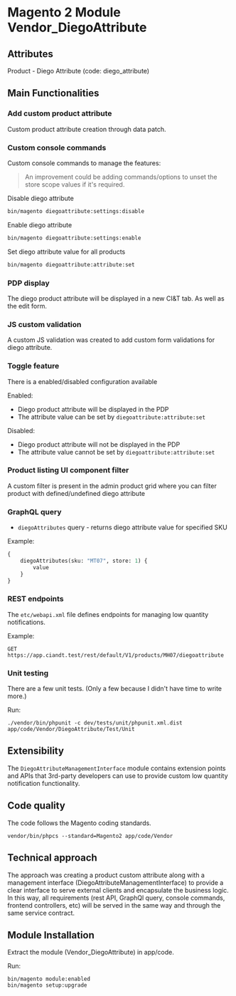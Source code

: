 # Magento 2 Module Vendor_DiegoAttribute

## Attributes

Product - Diego Attribute (code: diego_attribute)

## Main Functionalities
### Add custom product attribute 
Custom product attribute creation through data patch.

### Custom console commands
Custom console commands to manage the features:

> An improvement could be adding commands/options to unset the store scope values if it's required.

Disable diego attribute 
```bash
bin/magento diegoattribute:settings:disable
```

Enable diego attribute
```bash
bin/magento diegoattribute:settings:enable
```

Set diego attribute value for all products
```bash
bin/magento diegoattribute:attribute:set
```

### PDP display
The diego product attribute will be displayed in a new CI&T tab. As well as the edit form.

### JS custom validation
A custom JS validation was created to add custom form validations for diego attribute. 

### Toggle feature
There is a enabled/disabled configuration available

Enabled: 
- Diego product attribute will be displayed in the PDP
- The attribute value can be set by `diegoattribute:attribute:set`

Disabled:
- Diego product attribute will not be displayed in the PDP
- The attribute value cannot be set by `diegoattribute:attribute:set`

### Product listing UI component filter
A custom filter is present in the admin product grid where you can filter product with defined/undefined diego attribute

### GraphQL query
- `diegoAttributes` query - returns diego attribute value for specified SKU

Example:
```GraphQL
{
    diegoAttributes(sku: "MT07", store: 1) {
        value
    }
}
```

### REST endpoints

The `etc/webapi.xml` file defines endpoints for managing low quantity notifications.

Example:
```
GET https://app.ciandt.test/rest/default/V1/products/MH07/diegoattribute
```

### Unit testing
There are a few unit tests. (Only a few because I didn't have time to write more.)

Run:
```
./vendor/bin/phpunit -c dev/tests/unit/phpunit.xml.dist app/code/Vendor/DiegoAttribute/Test/Unit
```

## Extensibility

The `DiegoAttributeManagementInterface` module contains extension points and APIs that 3rd-party developers
can use to provide custom low quantity notification functionality.

## Code quality
The code follows the Magento coding standards.
```
vendor/bin/phpcs --standard=Magento2 app/code/Vendor
```

## Technical approach
The approach was creating a product custom attribute along with a management interface (DiegoAttributeManagementInterface)
to provide a clear interface to serve external clients and encapsulate the business logic.
In this way, all requirements (rest API, GraphQl query, console commands, frontend controllers, etc) will be served in the
same way and through the same service contract.

## Module Installation
Extract the module (Vendor_DiegoAttribute) in app/code.

Run:
```
bin/magento module:enabled
bin/magento setup:upgrade
```